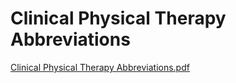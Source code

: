 # Clinical Physical Therapy Abbreviations

[Clinical Physical Therapy Abbreviations.pdf](Clinical%20Physical%20Therapy%20Abbreviations%206fbfd1570b5241939a8047c1e8175ab4/Clinical_Physical_Therapy_Abbreviations.pdf)